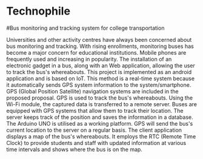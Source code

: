 # Technophile
#Bus monitoring and tracking system for college transportation

Universities and other activity centres have always been concerned about bus monitoring and tracking. With rising enrollments, monitoring buses has become a major concern for educational institutions. Mobile phones are frequently used and increasing in popularity. The installation of an electronic gadget in a bus, along with an Web application, allowing the user to track the bus's whereabouts. This project is implemented as an android application and is based on IoT. This method is a real-time system because it automatically sends GPS system information to the system/smartphone. GPS (Global Position Satellite) navigation systems are included in the proposed proposal. GPS is used to track the bus's whereabouts. Using the Wi-Fi module, the captured data is transferred to a remote server. Buses are equipped with GPS systems that allow them to track their location. The server keeps track of the position and saves the information in a database.
The Arduino UNO is utilised as a working platform. GPS will send the bus's current location to the server on a regular basis. The client application displays a map of the bus's whereabouts. It employs the RTC (Remote Time Clock) to provide students and staff with updated information at various time intervals and shows where the bus is on the map.
